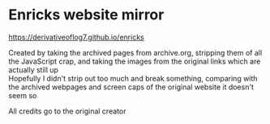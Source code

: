 # Enricks website mirror

https://derivativeoflog7.github.io/enricks

Created by taking the archived pages from archive.org, stripping them of all the JavaScript crap, and taking the images from the original links which are actually still up  
Hopefully I didn't strip out too much and break something, comparing with the archived webpages and screen caps of the original website it doesn't seem so

All credits go to the original creator  
